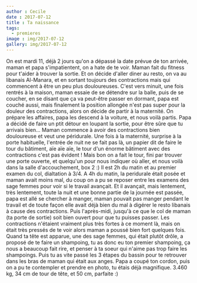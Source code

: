 ```yaml
---
author : Cecile
date : 2017-07-12
title : Ta naissance
tags:
  - premieres
image : img/2017-07-12
gallery: img/2017-07-12
---
```


On est mardi 11, déjà 2 jours qu'on a dépassé la date prévue de ton arrivée, maman et papa s'impatientent, on a hate de te voir. Maman fait du fitness pour t'aider à trouver la sortie. Et on décide d'aller diner au resto, on va au libanais Al-Manara, et en sortant toujours des contractions mais qui commencent à être un peu plus douloureuses. C'est vers minuit, une fois rentrés à la maison, maman essaie de se détendre sur la balle, puis de se coucher, en se disant que ça va peut-être passer en dormant, papa est couché aussi, mais finalement la position allongée n'est pas super pour la douleur des contractions, alors on décide de partir à la maternité. On prépare les affaires, papa les descend à la voiture, et nous voilà partis. Papa a décidé de faire un ptit détour en loupant la sortie, pour être sûre que tu arrivais bien... Maman commence à avoir des contractions bien douloureuse et veut une péridurale. 
Une fois à la maternité, surprise à la porte habituelle, l'entrée de nuit ne se fait pas là, un papier dit de faire le tour du bâtiment, aïe aïe aïe, le tour d'un énorme bâtiment avec des contractions c'est pas évident ! Mais bon on a fait le tour, fini par trouver une porte ouverte, et quelqu'un pour nous indiquer où aller, et nous voilà dans la salle d'accouchement, box 2 :) 
Il est 2h du matin et au premier examen du col, dialtation à 3/4. A 4h du matin, la peridurale était posée et maman avait moins mal, du coup on a pu se reposer entre les examens des sage femmes pour voir si le travail avançait. Et il avançait, mais lentement, très lentement, toute la nuit et une bonne partie de la journée est passée, papa est allé se chercher à manger, maman pouvait pas manger pendant le travail et de toute façon elle avait déjà bien du mal à digérer le resto libanais à cause des contractions. Puis l'après-midi, jusqu'à ce que le col de maman (ta porte de sortie) soit bien ouvert pour que tu puisses passer. Les contractions n'étaient vraiment plus très fortes à ce moment là, mais on était très pressés de te voir alors maman a poussé bien fort quelques fois. Quand ta tête est apparue, une des sage femmes, qui était plutôt drôle, a proposé de te faire un shampoing, tu as donc eu ton premier shampoing, ça nous a beaucoup fait rire, et penser à ta soeur qui n'aime pas trop faire les shampoings.  Puis tu as vite passé les 3 étapes du  bassin pour te retrouver dans les bras de maman qui était aux anges. Papa a coupé ton cordon, puis on a pu te contempler et prendre en photo, tu étais déjà magnifique. 3.460 kg, 34 cm de tour de tête, et 50 cm, parfaite :) 